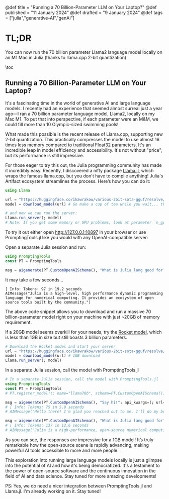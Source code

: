 @def title = "Running a 70 Billion-Parameter LLM on Your Laptop?"
@def published = "11 January 2024"
@def drafted = "9 January 2024"
@def tags = ["julia","generative-AI","genAI"]

# TL;DR
You can now run the 70 billion parameter Llama2 language model locally on an M1 Mac in Julia (thanks to llama.cpp 2-bit quantization)

\toc 

## Running a 70 Billion-Parameter LLM on Your Laptop?

It's a fascinating time in the world of generative AI and large language models. I recently had an experience that seemed almost surreal just a year ago—I ran a 70 billion parameter language model, Llama2, locally on my Mac M1. To put that into perspective, if each parameter were an M&M, we could fill more than 10 Olympic-sized swimming pools!

What made this possible is the recent release of Llama.cpp, supporting new 2-bit quantization. This practically compresses the model to use almost 16 times less memory compared to traditional Float32 parameters. It's an incredible leap in model efficiency and accessibility. It's not without "price", but its performance is still impressive.

For those eager to try this out, the Julia programming community has made it incredibly easy. Recently, I discovered a nifty package [Llama.jl](https://github.com/marcom/Llama.jl), which wraps the famous llama.cpp, but you don't have to compile anything! Julia's Artifact ecosystem streamlines the process.
Here’s how you can do it:

```julia
using Llama

url = "https://huggingface.co/ikawrakow/various-2bit-sota-gguf/resolve/main/llama-v2-70b-2.12bpw.gguf"
model = download_model(url) # Go make a cup of tea while you wait... this is a 20GB download!

# and now we can run the server:
Llama.run_server(; model)
# Note: If you get some memory or GPU problems, look at parameter `n_gpu_layers`, which dictates how many layers of your model should go onto your GPU vs CPU
```
To try it out either open http://127.0.0.1:10897 in your browser or use PromptingTools.jl like you would with any OpenAI-compatible server:

Open a separate Julia session and run:

```julia
using PromptingTools
const PT = PromptingTools

msg = aigenerate(PT.CustomOpenAISchema(), "What is Julia lang good for?"; api_kwargs=(; url="http://127.0.0.1:10897/v1"))
```

It may take a few seconds...

```plaintext
[ Info: Tokens: 97 in 19.2 seconds
AIMessage("Julia is a high-level, high performance dynamic programming language for numerical computing. It provides an ecosystem of open source tools built by the community.")
```

The above code snippet allows you to download and run a massive 70 billion-parameter model right on your machine with just ~20GB of memory requirement. 

If a 20GB model seems overkill for your needs, try the [Rocket model](https://huggingface.co/pansophic/rocket-3B), which is less than 1GB in size but still boasts 3 billion parameters.

```julia
# Download the Rocket model and start your server
url = "https://huggingface.co/ikawrakow/various-2bit-sota-gguf/resolve/main/rocket-3b-2.76bpw.gguf"
model = download_model(url) # 1GB download
Llama.run_server(; model)
```

In a separate Julia session, call the model with PromptingTools.jl
```julia
# In a separate Julia session, call the model with PromptingTools.jl
using PromptingTools
const PT = PromptingTools
# PT.register_model!(; name="llama70b", schema=PT.CustomOpenAISchema())

msg = aigenerate(PT.CustomOpenAISchema(), "Say hi!"; api_kwargs=(; url="http://127.0.0.1:10897/v1"))
# [ Info: Tokens: 75 in 5.9 seconds
# AIMessage("Hello there! I'm glad you reached out to me. I'll do my best to be a helpful AI assistant, so if you have any questions or need assistance with anything, just let me know and I'd be happy to help. Hi there!")

msg = aigenerate(PT.CustomOpenAISchema(), "What is Julia lang good for?"; api_kwargs=(; url="http://127.0.0.1:10897/v1", max_tokens=2000))
# [ Info: Tokens: 137 in 12.6 seconds
# AIMessage("Julia is a high-performance, open-source numerical computing language designed for scientific and engineering applications. It offers fast and efficient computation capabilities with features like multi-threading, automatic array memory optimization, and built-in support for popular libraries such as NumPy, Pandas, and Matplotlib. Julia has gained popularity among data scientists, engineers, and researchers due to its speed, scalability, and ease of use. It is particularly useful when you need to perform complex computations with large datasets or handle high-dimensional arrays efficiently.")

```

As you can see, the responses are impressive for a 1GB model! It’s truly remarkable how the open-source scene is rapidly advancing, making powerful AI tools accessible to more and more people.

This exploration into running large language models locally is just a glimpse into the potential of AI and how it's being democratized. It's a testament to the power of open-source software and the continuous innovation in the field of AI and data science. Stay tuned for more amazing developments!

PS: Yes, we do need a nicer integration between PromptingTools.jl and Llama.jl. I'm already working on it. Stay tuned!